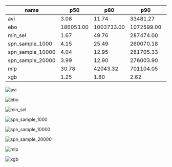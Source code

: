 | name | p50 | p80 | p90 | p99 |
| --- | --- | --- | --- | --- |
| avi | 3.08 | 11.74 | 33481.27 | 105231.72 |
| ebo | 186053.00 | 1003733.00 | 1072599.00 | 2387734.00 |
| min_sel | 1.67 | 49.76 | 287474.00 | 287474.00 |
| spn_sample_1000 | 4.15 | 25.49 | 260070.18 | 267012.50 |
| spn_sample_10000 | 4.04 | 12.95 | 281705.33 | 289675.72 |
| spn_sample_20000 | 3.99 | 12.90 | 276003.90 | 283735.70 |
| mlp | 30.78 | 42043.32 | 701104.05 | 3335086.00 |
| xgb | 1.25 | 1.80 | 2.62 | 26.98 |

![avi](avi.png)

![ebo](ebo.png)

![min_sel](min_sel.png)

![spn_sample_1000](spn_sample_1000.png)

![spn_sample_10000](spn_sample_10000.png)

![spn_sample_20000](spn_sample_20000.png)

![mlp](mlp.png)

![xgb](xgb.png)

